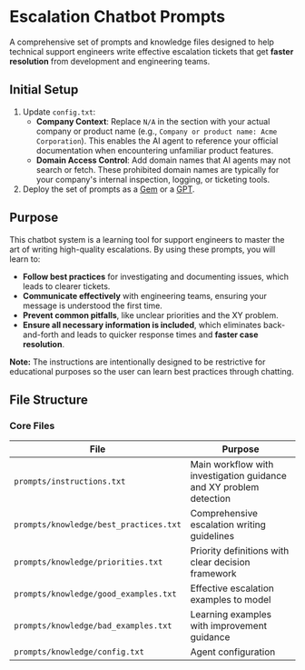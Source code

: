 # Escalation Chatbot Prompts

A comprehensive set of prompts and knowledge files designed to help technical support engineers write effective escalation tickets that get **faster resolution** from development and engineering teams.

## Initial Setup

1. Update `config.txt`:
   - **Company Context**: Replace `N/A` in the section with your actual company or product name (e.g., `Company or product name: Acme Corporation`). This enables the AI agent to reference your official documentation when encountering unfamiliar product features.
   - **Domain Access Control**: Add domain names that AI agents may not search or fetch. These prohibited domain names are typically for your company's internal inspection, logging, or ticketing tools. 
2. Deploy the set of prompts as a [Gem](https://support.google.com/gemini/answer/15236405) or a [GPT](https://openai.com/index/introducing-gpts/).

## Purpose

This chatbot system is a learning tool for support engineers to master the art of writing high-quality escalations. By using these prompts, you will learn to:

- **Follow best practices** for investigating and documenting issues, which leads to clearer tickets.
- **Communicate effectively** with engineering teams, ensuring your message is understood the first time.
- **Prevent common pitfalls**, like unclear priorities and the XY problem.
- **Ensure all necessary information is included**, which eliminates back-and-forth and leads to quicker response times and **faster case resolution**.

**Note:** The instructions are intentionally designed to be restrictive for educational purposes so the user can learn best practices through chatting.

## File Structure

### Core Files

| File | Purpose |
|------|---------|
| `prompts/instructions.txt` | Main workflow with investigation guidance and XY problem detection |
| `prompts/knowledge/best_practices.txt` | Comprehensive escalation writing guidelines |
| `prompts/knowledge/priorities.txt` | Priority definitions with clear decision framework |
| `prompts/knowledge/good_examples.txt` | Effective escalation examples to model |
| `prompts/knowledge/bad_examples.txt` | Learning examples with improvement guidance |
| `prompts/knowledge/config.txt` | Agent configuration |
